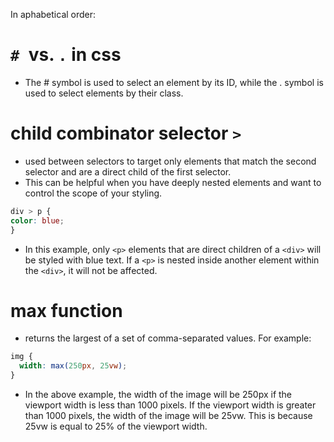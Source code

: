 In aphabetical order:

# `# `vs. `.` in css
- The # symbol is used to select an element by its ID, while the . symbol is used to select elements by their class.


# child combinator selector `>`
- used between selectors to target only elements that match the second selector and are a direct child of the first selector.
- This can be helpful when you have deeply nested elements and want to control the scope of your styling.
```css
div > p {
color: blue;
}
```
- In this example, only `<p>` elements that are direct children of a `<div>` will be styled with blue text. If a `<p>` is nested inside another element within the `<div>`, it will not be affected.


# max function
- returns the largest of a set of comma-separated values. For example:
```css
img {
  width: max(250px, 25vw);
}
```
- In the above example, the width of the image will be 250px if the viewport width is less than 1000 pixels. If the viewport width is greater than 1000 pixels, the width of the image will be 25vw. This is because 25vw is equal to 25% of the viewport width.

